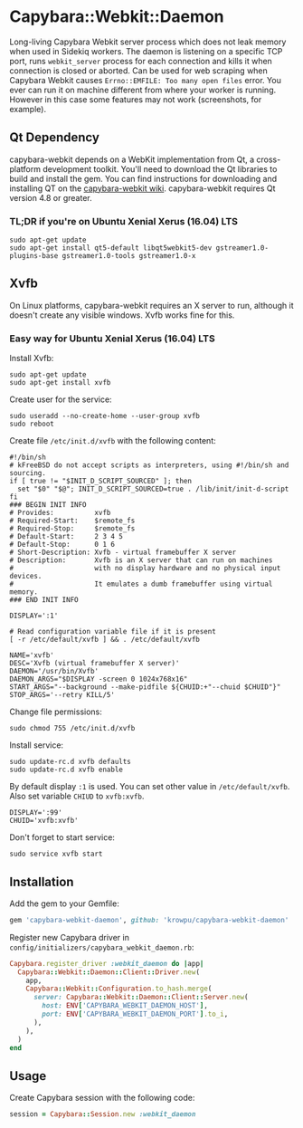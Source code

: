 Capybara::Webkit::Daemon
========================

Long-living Capybara Webkit server process which does not leak memory
when used in Sidekiq workers. The daemon is listening on a specific TCP
port, runs `webkit_server` process for each connection and kills it when
connection is closed or aborted. Can be used for web scraping when
Capybara Webkit causes `Errno::EMFILE: Too many open files` error.
You ever can run it on machine different from where your worker is running.
However in this case some features may not work (screenshots, for example).



Qt Dependency
-------------

capybara-webkit depends on a WebKit implementation from Qt, a cross-platform
development toolkit. You'll need to download the Qt libraries to build and
install the gem. You can find instructions for downloading and installing QT on
the
[capybara-webkit wiki](https://github.com/thoughtbot/capybara-webkit/wiki/Installing-Qt-and-compiling-capybara-webkit).
capybara-webkit requires Qt version 4.8 or greater.

### TL;DR if you're on Ubuntu Xenial Xerus (16.04) LTS

```
sudo apt-get update
sudo apt-get install qt5-default libqt5webkit5-dev gstreamer1.0-plugins-base gstreamer1.0-tools gstreamer1.0-x
```



Xvfb
----

On Linux platforms, capybara-webkit requires an X server to run,
although it doesn't create any visible windows. Xvfb works fine for this.

### Easy way for Ubuntu Xenial Xerus (16.04) LTS

Install Xvfb:

```
sudo apt-get update
sudo apt-get install xvfb
```

Create user for the service:

```
sudo useradd --no-create-home --user-group xvfb
sudo reboot
```

Create file `/etc/init.d/xvfb` with the following content:

```
#!/bin/sh
# kFreeBSD do not accept scripts as interpreters, using #!/bin/sh and sourcing.
if [ true != "$INIT_D_SCRIPT_SOURCED" ]; then
  set "$0" "$@"; INIT_D_SCRIPT_SOURCED=true . /lib/init/init-d-script
fi
### BEGIN INIT INFO
# Provides:          xvfb
# Required-Start:    $remote_fs
# Required-Stop:     $remote_fs
# Default-Start:     2 3 4 5
# Default-Stop:      0 1 6
# Short-Description: Xvfb - virtual framebuffer X server
# Description:       Xvfb is an X server that can run on machines
#                    with no display hardware and no physical input devices.
#                    It emulates a dumb framebuffer using virtual memory.
### END INIT INFO

DISPLAY=':1'

# Read configuration variable file if it is present
[ -r /etc/default/xvfb ] && . /etc/default/xvfb

NAME='xvfb'
DESC='Xvfb (virtual framebuffer X server)'
DAEMON='/usr/bin/Xvfb'
DAEMON_ARGS="$DISPLAY -screen 0 1024x768x16"
START_ARGS="--background --make-pidfile ${CHUID:+"--chuid $CHUID"}"
STOP_ARGS='--retry KILL/5'
```

Change file permissions:

```
sudo chmod 755 /etc/init.d/xvfb
```

Install service:

```
sudo update-rc.d xvfb defaults
sudo update-rc.d xvfb enable
```

By default display `:1` is used. You can set other value in `/etc/default/xvfb`.
Also set variable `CHIUD` to `xvfb:xvfb`.

```
DISPLAY=':99'
CHUID='xvfb:xvfb'
```

Don't forget to start service:

```
sudo service xvfb start
```



Installation
------------

Add the gem to your Gemfile:

```ruby
gem 'capybara-webkit-daemon', github: 'krowpu/capybara-webkit-daemon'
```

Register new Capybara driver in `config/initializers/capybara_webkit_daemon.rb`:

```ruby
Capybara.register_driver :webkit_daemon do |app|
  Capybara::Webkit::Daemon::Client::Driver.new(
    app,
    Capybara::Webkit::Configuration.to_hash.merge(
      server: Capybara::Webkit::Daemon::Client::Server.new(
        host: ENV['CAPYBARA_WEBKIT_DAEMON_HOST'],
        port: ENV['CAPYBARA_WEBKIT_DAEMON_PORT'].to_i,
      ),
    ),
  )
end
```



Usage
-----

Create Capybara session with the following code:

```ruby
session = Capybara::Session.new :webkit_daemon
```
